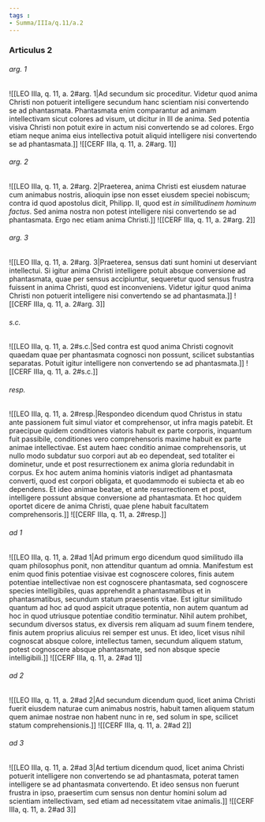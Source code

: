 ```yaml
---
tags : 
- Summa/IIIa/q.11/a.2
---
```


### Articulus 2

###### arg. 1
![[LEO IIIa, q. 11, a. 2#arg. 1|Ad secundum sic proceditur. Videtur quod anima Christi non potuerit intelligere secundum hanc scientiam nisi convertendo se ad phantasmata. Phantasmata enim comparantur ad animam intellectivam sicut colores ad visum, ut dicitur in III de anima. Sed potentia visiva Christi non potuit exire in actum nisi convertendo se ad colores. Ergo etiam neque anima eius intellectiva potuit aliquid intelligere nisi convertendo se ad phantasmata.]]
![[CERF IIIa, q. 11, a. 2#arg. 1]]

###### arg. 2
![[LEO IIIa, q. 11, a. 2#arg. 2|Praeterea, anima Christi est eiusdem naturae cum animabus nostris, alioquin ipse non esset eiusdem speciei nobiscum; contra id quod apostolus dicit, Philipp. II, quod est *in similitudinem hominum factus*. Sed anima nostra non potest intelligere nisi convertendo se ad phantasmata. Ergo nec etiam anima Christi.]]
![[CERF IIIa, q. 11, a. 2#arg. 2]]

###### arg. 3
![[LEO IIIa, q. 11, a. 2#arg. 3|Praeterea, sensus dati sunt homini ut deserviant intellectui. Si igitur anima Christi intelligere potuit absque conversione ad phantasmata, quae per sensus accipiuntur, sequeretur quod sensus frustra fuissent in anima Christi, quod est inconveniens. Videtur igitur quod anima Christi non potuerit intelligere nisi convertendo se ad phantasmata.]]
![[CERF IIIa, q. 11, a. 2#arg. 3]]

###### s.c.
![[LEO IIIa, q. 11, a. 2#s.c.|Sed contra est quod anima Christi cognovit quaedam quae per phantasmata cognosci non possunt, scilicet substantias separatas. Potuit igitur intelligere non convertendo se ad phantasmata.]]
![[CERF IIIa, q. 11, a. 2#s.c.]]

###### resp.
![[LEO IIIa, q. 11, a. 2#resp.|Respondeo dicendum quod Christus in statu ante passionem fuit simul viator et comprehensor, ut infra magis patebit. Et praecipue quidem conditiones viatoris habuit ex parte corporis, inquantum fuit passibile, conditiones vero comprehensoris maxime habuit ex parte animae intellectivae. Est autem haec conditio animae comprehensoris, ut nullo modo subdatur suo corpori aut ab eo dependeat, sed totaliter ei dominetur, unde et post resurrectionem ex anima gloria redundabit in corpus. Ex hoc autem anima hominis viatoris indiget ad phantasmata converti, quod est corpori obligata, et quodammodo ei subiecta et ab eo dependens. Et ideo animae beatae, et ante resurrectionem et post, intelligere possunt absque conversione ad phantasmata. Et hoc quidem oportet dicere de anima Christi, quae plene habuit facultatem comprehensoris.]]
![[CERF IIIa, q. 11, a. 2#resp.]]

###### ad 1
![[LEO IIIa, q. 11, a. 2#ad 1|Ad primum ergo dicendum quod similitudo illa quam philosophus ponit, non attenditur quantum ad omnia. Manifestum est enim quod finis potentiae visivae est cognoscere colores, finis autem potentiae intellectivae non est cognoscere phantasmata, sed cognoscere species intelligibiles, quas apprehendit a phantasmatibus et in phantasmatibus, secundum statum praesentis vitae. Est igitur similitudo quantum ad hoc ad quod aspicit utraque potentia, non autem quantum ad hoc in quod utriusque potentiae conditio terminatur. Nihil autem prohibet, secundum diversos status, ex diversis rem aliquam ad suum finem tendere, finis autem proprius alicuius rei semper est unus. Et ideo, licet visus nihil cognoscat absque colore, intellectus tamen, secundum aliquem statum, potest cognoscere absque phantasmate, sed non absque specie intelligibili.]]
![[CERF IIIa, q. 11, a. 2#ad 1]]

###### ad 2
![[LEO IIIa, q. 11, a. 2#ad 2|Ad secundum dicendum quod, licet anima Christi fuerit eiusdem naturae cum animabus nostris, habuit tamen aliquem statum quem animae nostrae non habent nunc in re, sed solum in spe, scilicet statum comprehensionis.]]
![[CERF IIIa, q. 11, a. 2#ad 2]]

###### ad 3
![[LEO IIIa, q. 11, a. 2#ad 3|Ad tertium dicendum quod, licet anima Christi potuerit intelligere non convertendo se ad phantasmata, poterat tamen intelligere se ad phantasmata convertendo. Et ideo sensus non fuerunt frustra in ipso, praesertim cum sensus non dentur homini solum ad scientiam intellectivam, sed etiam ad necessitatem vitae animalis.]]
![[CERF IIIa, q. 11, a. 2#ad 3]]

